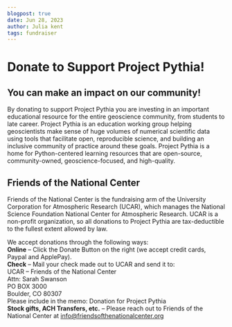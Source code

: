 ```yaml
---
blogpost: true
date: Jun 28, 2023
author: Julia kent
tags: fundraiser
---
```


# Donate to Support Project Pythia!

## You can make an impact on our community!
By donating to support Project Pythia you are investing in an important educational resource for the entire geoscience community, from students to late career. Project Pythia is an education working group helping geoscientists make sense of huge volumes of numerical scientific data using tools that facilitate open, reproducible science, and building an inclusive community of practice around these goals. Project Pythia is a home for Python-centered learning resources that are open-source, community-owned, geoscience-focused, and high-quality.

## Friends of the National Center
Friends of the National Center is the fundraising arm of the University Corporation for Atmospheric Research (UCAR), which manages the National Science Foundation National Center for Atmospheric Research. UCAR is a non-profit organization, so all donations to Project Pythia are tax-deductible to the fullest extent allowed by law.

We accept donations through the following ways: <br>
**Online** – Click the Donate Button on the right (we accept credit cards, Paypal and ApplePay). <br>
**Check** – Mail your check made out to UCAR and send it to: <br>
UCAR – Friends of the National Center <br>
Attn: Sarah Swanson <br>
PO BOX 3000 <br>
Boulder, CO 80307 <br>
Please include in the memo: Donation for Project Pythia <br>
**Stock gifts, ACH Transfers, etc.** – Please reach out to Friends of the National Center at info@friendsofthenationalcenter.org

<script>
(function(f,u,n,r,a,i,s,e){var data={window:window,document:document,tag:"script",data:"funraise",orgId:f,uri:u,common:n,client:r,script:a};var scripts;var funraiseScript;data.window[data.data]=data.window[data.data]||[];if(data.window[data.data].scriptIsLoading||data.window[data.data].scriptIsLoaded)return;data.window[data.data].loading=true;data.window[data.data].push("init",data);scripts=data.document.getElementsByTagName(data.tag)[0];funraiseScript=data.document.createElement(data.tag);funraiseScript.async=true;funraiseScript.src=data.uri+data.common+data.script+"?orgId="+data.orgId;scripts.parentNode.insertBefore(funraiseScript,scripts)})('79cd49fa-a550-4baa-a6d9-1913aae826df','https://assets.funraise.io','/widget/common/2.0','/widget/client','/inject-form.js');
</script>

<script>
    window.funraise.push('create', { form: 36005 }, {
        selector: '#fr-placed-form-container-36005',
        type: 'grow_contained',
    });
</script>

<div id="fr-placed-form-container-36005" style="min-height: 816px;"></div>
